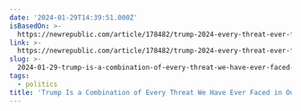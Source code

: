 ```yaml
---
date: '2024-01-29T14:39:51.000Z'
isBasedOn: >-
  https://newrepublic.com/article/178482/trump-2024-every-threat-ever-faced-history
link: >-
  https://newrepublic.com/article/178482/trump-2024-every-threat-ever-faced-history
slug: >-
  2024-01-29-trump-is-a-combination-of-every-threat-we-have-ever-faced-in-our-history-or
tags:
  - politics
title: 'Trump Is a Combination of Every Threat We Have Ever Faced in Our History | '
---
```



